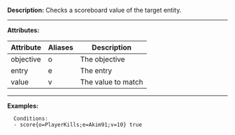 **Description:** Checks a scoreboard value of the target entity.

---

**Attributes:**

| Attribute | Aliases        | Description               |
| --------- | -------------  | ------------------------- |
| objective| o| The objective|
| entry| e| The entry|
| value| v| The value to match |

---

**Examples:**

```
  Conditions:
  - score{o=PlayerKills;e=Akim91;v=10} true
```
